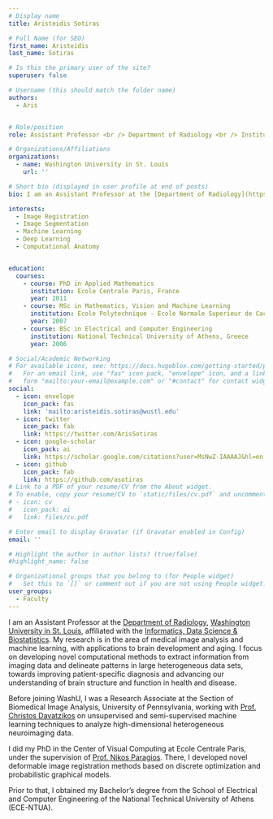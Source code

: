 ```yaml
---
# Display name
title: Aristeidis Sotiras

# Full Name (for SEO)
first_name: Aristeidis
last_name: Sotiras

# Is this the primary user of the site?
superuser: false

# Username (this should match the folder name)
authors:
  - Aris


# Role/position
role: Assistant Professor <br /> Department of Radiology <br /> Institute for Informatics, Data Science & Biostatistics

# Organizations/Affiliations
organizations:
  - name: Washington University in St. Louis
    url: ''

# Short bio (displayed in user profile at end of posts)
bio: I am an Assistant Professor at the [Department of Radiology](https://www.mir.wustl.edu/), [Washington University in St. Louis](https://wustl.edu/), affiliated with the [Informatics, Data Science & Biostatistics](https://i2db.wustl.edu/). My research is in the area of medical image analysis and machine learning, with applications to brain development and aging.

interests:
  - Image Registration
  - Image Segmentation
  - Machine Learning
  - Deep Learning
  - Computational Anatomy


education:
  courses:
    - course: PhD in Applied Mathematics
      institution: Ecole Centrale Paris, France
      year: 2011
    - course: MSc in Mathematics, Vision and Machine Learning
      institution: Ecole Polytechnique - Ecole Normale Superieur de Cachan, France
      year: 2007
    - course: BSc in Electrical and Computer Engineering
      institution: National Technical University of Athens, Greece
      year: 2006

# Social/Academic Networking
# For available icons, see: https://docs.hugoblox.com/getting-started/page-builder/#icons
#   For an email link, use "fas" icon pack, "envelope" icon, and a link in the
#   form "mailto:your-email@example.com" or "#contact" for contact widget.
social:
  - icon: envelope
    icon_pack: fas
    link: 'mailto:aristeidis.sotiras@wustl.edu'
  - icon: twitter
    icon_pack: fab
    link: https://twitter.com/ArisSotiras
  - icon: google-scholar
    icon_pack: ai
    link: https://scholar.google.com/citations?user=MsNwZ-IAAAAJ&hl=en
  - icon: github
    icon_pack: fab
    link: https://github.com/asotiras
# Link to a PDF of your resume/CV from the About widget.
# To enable, copy your resume/CV to `static/files/cv.pdf` and uncomment the lines below.
# - icon: cv
#   icon_pack: ai
#   link: files/cv.pdf

# Enter email to display Gravatar (if Gravatar enabled in Config)
email: ''

# Highlight the author in author lists? (true/false)
#highlight_name: false

# Organizational groups that you belong to (for People widget)
#   Set this to `[]` or comment out if you are not using People widget.
user_groups:
  - Faculty
---
```


I am an Assistant Professor at the [Department of Radiology](https://www.mir.wustl.edu/), [Washington University in St. Louis](https://wustl.edu/), affiliated with the [Informatics, Data Science & Biostatistics](https://i2db.wustl.edu/). My research is in the area of medical image analysis and machine learning, with applications to brain development and aging. I focus on developing novel computational methods to extract information from imaging data and delineate patterns in large heterogeneous data sets, towards improving patient-specific diagnosis and advancing our understanding of brain structure and function in health and disease.

Before joining WashU, I was a Research Associate at the Section of Biomedical Image Analysis, University of Pennsylvania, working with [Prof. Christos Davatzikos](https://www.med.upenn.edu/apps/faculty/index.php/g334/p32990) on unsupervised and semi-supervised machine learning techniques to analyze high-dimensional heterogeneous neuroimaging data.

I did my PhD in the Center of Visual Computing at Ecole Centrale Paris, under the supervision of [Prof. Nikos Paragios](https://scholar.google.com/citations?user=7edhlaQAAAAJ&hl=en). There, I developed novel deformable image registration methods based on discrete optimization and probabilistic graphical models.

Prior to that, I obtained my Bachelor’s degree from the School of Electrical and Computer Engineering of the National Technical University of Athens (ECE-NTUA).
